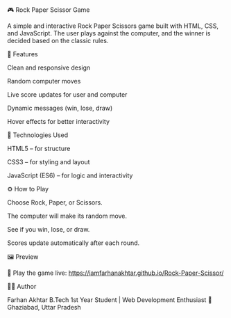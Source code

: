 🎮 Rock Paper Scissor Game

A simple and interactive Rock Paper Scissors game built with HTML, CSS, and JavaScript.
The user plays against the computer, and the winner is decided based on the classic rules.

🧠 Features

Clean and responsive design

Random computer moves

Live score updates for user and computer

Dynamic messages (win, lose, draw)

Hover effects for better interactivity

🧩 Technologies Used

HTML5 – for structure

CSS3 – for styling and layout

JavaScript (ES6) – for logic and interactivity

⚙️ How to Play

Choose Rock, Paper, or Scissors.

The computer will make its random move.

See if you win, lose, or draw.

Scores update automatically after each round.

🖼️ Preview

🔗 Play the game live: https://iamfarhanakhtar.github.io/Rock-Paper-Scissor/

👨‍💻 Author

Farhan Akhtar
B.Tech 1st Year Student | Web Development Enthusiast
📍 Ghaziabad, Uttar Pradesh
